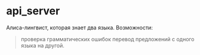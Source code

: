 # api_server
Алиса-лингвист, которая знает два языка.
Возможности:
>проверка грамматических ошибок
>перевод предложений с одного языка на другой.
